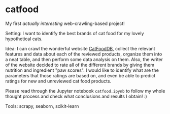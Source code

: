 # catfood

My first *actually interesting* web-crawling-based project!

Setting: I want to identify the best brands of cat food for my lovely hypothetical cats.

Idea: I can crawl the wonderful website [CatFoodDB](http://catfooddb.com/), collect the relevant features and data about each of the reviewed products, organize them into a neat table, and then perform some data analysis on them.
Also, the writer of the website decided to rate all of the different brands by giving them nutrition and ingredient "paw scores". I would like to identify what are the parameters that those ratings are based on, and even be able to predict ratings for new and unreviewed cat food products.

Please read through the Jupyter notebook ```catfood.ipynb``` to follow my whole thought process and check what conclusions and results I obtain! :)

Tools: scrapy, seaborn, scikit-learn
